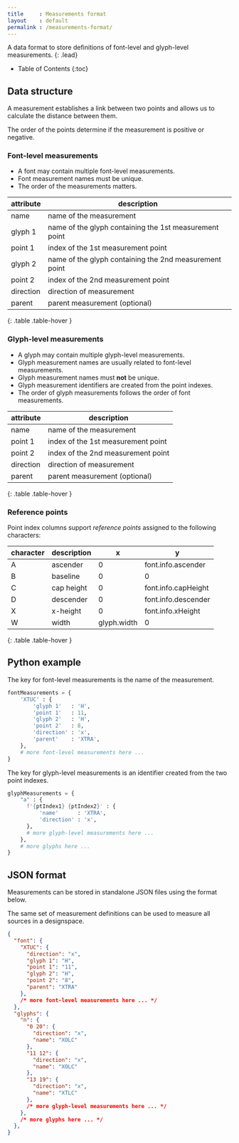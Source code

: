 ```yaml
---
title     : Measurements format
layout    : default
permalink : /measurements-format/
---
```


A data format to store definitions of font-level and glyph-level measurements.
{: .lead}


* Table of Contents
{:toc}


Data structure
--------------

A measurement establishes a link between two points and allows us to calculate the distance between them.

The order of the points determine if the measurement is positive or negative.

### Font-level measurements

- A font may contain multiple font-level measurements.
- Font measurement names must be unique.
- The order of the measurements matters.

| attribute | description                                            |
|-----------|--------------------------------------------------------|
| name      | name of the measurement                                |
| glyph 1   | name of the glyph containing the 1st measurement point |
| point 1   | index of the 1st measurement point                     |
| glyph 2   | name of the glyph containing the 2nd measurement point |
| point 2   | index of the 2nd measurement point                     |
| direction | direction of measurement                               |
| parent    | parent measurement (optional)                          |
{: .table .table-hover }

### Glyph-level measurements

- A glyph may contain multiple glyph-level measurements.
- Glyph measurement names are usually related to font-level measurements.
- Glyph measurement names must **not** be unique.
- Glyph measurement identifiers are created from the point indexes.
- The order of glyph measurements follows the order of font measurements.

| attribute | description                                            |
|-----------|--------------------------------------------------------|
| name      | name of the measurement                                |
| point 1   | index of the 1st measurement point                     |
| point 2   | index of the 2nd measurement point                     |
| direction | direction of measurement                               |
| parent    | parent measurement (optional)                          |
{: .table .table-hover }

### Reference points

Point index columns support *reference points* assigned to the following characters:

| character | description | x           | y                    |
|-----------|-------------|-------------|----------------------|
| A         | ascender    | 0           | font.info.ascender   |
| B         | baseline    | 0           | 0                    |
| C         | cap height  | 0           | font.info.capHeight  |
| D         | descender   | 0           | font.info.descender  |
| X         | x-height    | 0           | font.info.xHeight    |
| W         | width       | glyph.width | 0                    |
{: .table .table-hover }


Python example
--------------

The key for font-level measurements is the name of the measurement.

```python
fontMeasurements = {
    'XTUC' : {
        'glyph 1'   : 'H',
        'point 1'   : 11,
        'glyph 2'   : 'H',
        'point 2'   : 8,
        'direction' : 'x',
        'parent'    : 'XTRA',
    },
    # more font-level measurements here ...
}
```

The key for glyph-level measurements is an identifier created from the two point indexes.

```python
glyphMeasurements = {
    "a" : {
      f'{ptIndex1} {ptIndex2}' : {
          'name'      : 'XTRA',
          'direction' : 'x',
      },
      # more glyph-level measurements here ...
    },
    # more glyphs here ...
}
```


JSON format
-----------

Measurements can be stored in standalone JSON files using the format below.

The same set of measurement definitions can be used to measure all sources in a designspace.

```json
{
  "font": {
    "XTUC": {
      "direction": "x",
      "glyph 1": "H",
      "point 1": "11",
      "glyph 2": "H",
      "point 2": "8",
      "parent": "XTRA"
    },
    /* more font-level measurements here ... */
  },
  "glyphs": {
    "n": {
      "0 20": {
        "direction": "x",
        "name": "XOLC"
      },
      "11 12": {
        "direction": "x",
        "name": "XOLC"
      },
      "13 19": {
        "direction": "x",
        "name": "XTLC"
      },
      /* more glyph-level measurements here ... */
    },
    /* more glyphs here ... */
  },    
}
```

